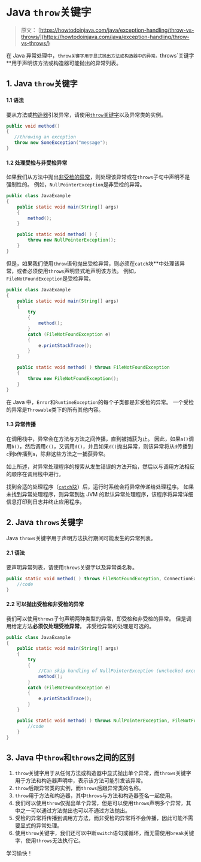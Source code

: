 # Java `throw`关键字

> 原文： [https://howtodoinjava.com/java/exception-handling/throw-vs-throws/](https://howtodoinjava.com/java/exception-handling/throw-vs-throws/)

在 Java 异常处理中，`throw关键字用于显式抛出方法或构造器中的异常。`throws`关键字**用于声明该方法或构造器可能抛出的异常列表。

## 1\. Java `throw`关键字

#### 1.1 语法

要从方法或[构造器](https://howtodoinjava.com/oops/java-constructors/)引发异常，请使用[`throw`关键字](https://howtodoinjava.com/java-keywords/)以及异常类的实例。

```java
public void method() 
{
   //throwing an exception
   throw new SomeException("message");
}

```

#### 1.2 处理受检与非受检异常

如果我们从方法中抛出[非受检的异常](https://howtodoinjava.com/java/exception-handling/checked-vs-unchecked-exceptions-in-java/)，则处理该异常或在`throws`子句中声明不是强制性的。 例如，`NullPointerException`是非受检的异常。

```java
public class JavaExample 
{
	public static void main(String[] args) 
	{
		method();
	}

	public static void method( ) {
		throw new NullPointerException();
	}
}

```

但是，如果我们使用`throw`语句抛出受检异常，则必须在`catch`块**中处理该异常，或者必须使用`throws`声明显式地声明该方法。 例如，`FileNotFoundException`是受检异常。

```java
public class JavaExample 
{
	public static void main(String[] args) 
	{
		try 
		{
			method();
		} 
		catch (FileNotFoundException e) 
		{
			e.printStackTrace();
		}
	}

	public static void method( ) throws FileNotFoundException 
	{
		throw new FileNotFoundException();
	}
}

```

在 Java 中，`Error`和`RuntimeException`的每个子类都是非受检的异常。 一个受检的异常是`Throwable`类下的所有其他内容。

#### 1.3 异常传播

在调用栈中，异常会在方法与方法之间传播，直到被捕获为止。 因此，如果`a()`调用`b()`，然后调用`c()`，又调用`d()`，并且如果`d()`抛出异常，则该异常将从`d`传播到`c`到`b`传播到`a`，除非这些方法之一捕获异常。

如上所述，对异常处理程序的搜索从发生错误的方法开始，然后以与调用方法相反的顺序在调用栈中进行。

找到合适的处理程序（[`catch`块](https://howtodoinjava.com/java/exception-handling/try-catch-finally/)）后，运行时系统会将异常传递给处理程序。 如果未找到异常处理程序，则异常到达 JVM 的默认异常处理程序，该程序将异常详细信息打印到日志并终止应用程序。

## 2\. Java `throws`关键字

Java `throws`关键字用于声明方法执行期间可能发生的异常列表。

#### 2.1 语法

要声明异常列表，请使用`throws`关键字以及异常类名称。

```java
public static void method( ) throws FileNotFoundException, ConnectionException {
	//code
}

```

#### 2.2 可以抛出受检和非受检的异常

我们可以使用`throws`子句声明两种类型的异常，即受检和非受检的异常。 但是调用给定方法**必须仅处理受检异常**。 非受检异常的处理是可选的。

```java
public class JavaExample 
{
	public static void main(String[] args) 
	{
		try 
		{
			//Can skip handling of NullPointerException (unchecked exception)
			method();	
		} 
		catch (FileNotFoundException e) 
		{
			e.printStackTrace();
		}
	}

	public static void method( ) throws NullPointerException, FileNotFoundException {
		//code
	}
}

```

## 3\. Java 中`throw`和`throws`之间的区别

1.  `throw`关键字用于从任何方法或构造器中显式抛出单个异常，而`throws`关键字用于方法和构造器声明中，表示该方法可能引发该异常。
2.  `throw`后跟异常类的实例，而`throws`后跟异常类的名称。
3.  `throw`用于方法和构造器，其中`throws`与方法和构造器签名一起使用。
4.  我们可以使用`throw`仅抛出单个异常，但是可以使用`throws`声明多个异常，其中之一可以通过方法抛出也可以不通过方法抛出。
5.  受检的异常将传播到调用方方法，而非受检的异常将不会传播，因此可能不需要显式的异常处理。
6.  使用`throw`关键字，我们还可以中断`switch`语句或循环，而无需使用`break`关键字，使用`throws`无法执行它。

学习愉快！